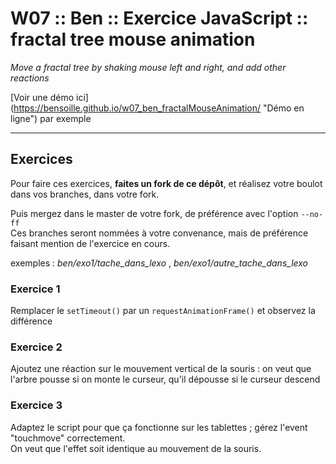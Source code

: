 # W07 :: Ben :: Exercice JavaScript :: fractal tree mouse animation #
*Move a fractal tree by shaking mouse left and right, and add other reactions*

[Voir une démo ici] (https://bensoille.github.io/w07_ben_fractalMouseAnimation/ "Démo en ligne") par exemple

---

## Exercices ##

Pour faire ces exercices, **faites un fork de ce dépôt**, et réalisez votre boulot dans vos branches, dans votre fork.

Puis mergez dans le master de votre fork, de préférence avec l'option `--no-ff`    
Ces branches seront nommées à votre convenance, mais de préférence faisant mention de l'exercice en cours.

exemples : *ben/exo1/tache_dans_lexo* , *ben/exo1/autre_tache_dans_lexo*


### Exercice 1 ###
Remplacer le `setTimeout()` par un `requestAnimationFrame()` et observez la différence

### Exercice 2 ###
Ajoutez une réaction sur le mouvement vertical de la souris : on veut que l'arbre pousse si on monte le curseur, qu'il dépousse si le curseur descend

### Exercice 3 ###
Adaptez le script pour que ça fonctionne sur les tablettes ; gérez l'event "touchmove" correctement.    
On veut que l'effet soit identique au mouvement de la souris.
